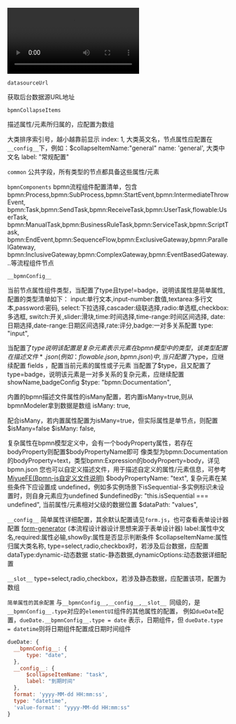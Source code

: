 ![演示视频](http://118.190.100.3:8081/zjmzxfzhl/upload/complexDemo.mp4)

`datasourceUrl`

获取后台数据源URL地址



`bpmnCollapseItems`

描述属性/元素所归属的，应配置为数组

大类排序索引号，越小越靠前显示
index: 1,
大类英文名，节点属性应配置在 `__config__`下，例如：$collapseItemName:"general"
name: 'general',
大类中文名
label: "常规配置"



`common`
公共字段，所有类型的节点都具备这些属性/元素



`bpmnComponents`
bpmn流程组件配置清单，包含 
bpmn:Process,bpmn:SubProcess,bpmn:StartEvent,bpmn:IntermediateThrowEvent,
bpmn:Task,bpmn:SendTask,bpmn:ReceiveTask,bpmn:UserTask,flowable:UserTask,
bpmn:ManualTask,bpmn:BusinessRuleTask,bpmn:ServiceTask,bpmn:ScriptTask,
bpmn:EndEvent,bpmn:SequenceFlow,bpmn:ExclusiveGateway,bpmn:ParallelGateway,
bpmn:InclusiveGateway,bpmn:ComplexGateway,bpmn:EventBasedGateway...等流程组件节点



`__bpmnConfig__`

当前节点属性组件类型，当配置了type且type!=badge，说明该属性是简单属性,
配置的类型清单如下：
input:单行文本,input-number:数值,textarea:多行文本,password:密码,
select:下拉选择,cascader:级联选择,radio:单选框,checkbox:多选框,
switch:开关,slider:滑块,time:时间选择,time-range:时间区间选择,
date:日期选择,date-range:日期区间选择,rate:评分,badge:一对多关系配置
type: "input",

当配置了$type说明该配置是复杂元素
表示元素在bpmn模型中的类型，该类型配置在描述文件*.json(例如：flowable.json,bpmn.json)中,
当只配置了$type，应继续配置 fields ，配置当前元素的属性或子元素
当配置了$type，且又配置了 type=badge，说明该元素是一对多关系的复杂元素，应继续配置showName,badgeConfig
$type: "bpmn:Documentation", 

内置的bpmn描述文件属性的isMany配置，若内置isMany=true,则从bpmnModeler拿到数据是数组
isMany: true, 

配合isMany，若内置属性配置为isMany=true，但实际属性是单节点，则配置$isMany=false
$isMany: false,

复杂属性在bpmn模型定义中，会有一个bodyProperty属性，若存在bodyProperty则配置$bodyPropertyName即可
像类型为bpmn:Documentation的bodyProperty=text，类型bpmn:Expression的bodyProperty=body，详见bpmn.json
您也可以自定义描述文件，用于描述自定义的属性/元素信息，可参考 [MiyueFE(Bpmn-js自定义文件说明)](https://juejin.cn/post/6912331982701592590)
$bodyPropertyName: "text",
复杂元素在某些条件下应设置成 undefined，例如多实例场景下isSequential-多实例标识未设置时，则自身元素应为undefined
$undefinedBy: "this.isSequential === undefined",
当前属性/元素相对父级的数据位置
$dataPath: "values",



`__config__`
简单属性详细配置，其余默认配置请见`form.js`，也可查看表单设计器配置 [form-generator](https://gitee.com/mrhj/form-generator) (本流程设计器设计思想来源于表单设计器)
label:属性中文名,required:属性必输,showBy:属性是否显示判断条件
$collapseItemName:属性归属大类名称,
type=select,radio,checkbox时，若涉及后台数据，应配置 dataType:dynamic-动态数据 static-静态数据,dynamicOptions:动态数据详细配置



`__slot__`
type=select,radio,checkbox，若涉及静态数据，应配置该项，配置为数组



`简单属性的其余配置`
与`__bpmnConfig__`,`__config__`,`__slot__ `同级的，是`__bpmnConfig__.type`对应的`elementUI`组件的其他属性的配置，
例如`dueDate`配置，`dueDate.__bpmnConfig__.type = date` 表示，日期组件，但 `dueDate.type = datetime`则将日期组件配置成日期时间组件

```js
dueDate: {
  __bpmnConfig__: {
      type: "date",
  },
  __config__: {
      $collapseItemName: "task",
      label: "到期时间"
  },
  format: 'yyyy-MM-dd HH:mm:ss',
  type: "datetime",
  'value-format': "yyyy-MM-dd HH:mm:ss"
}
```